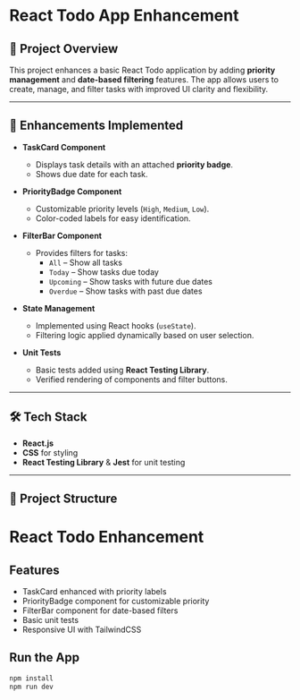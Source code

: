 # React Todo App Enhancement

## 📌 Project Overview
This project enhances a basic React Todo application by adding **priority management** and **date-based filtering** features. The app allows users to create, manage, and filter tasks with improved UI clarity and flexibility.

---

## 🚀 Enhancements Implemented
- **TaskCard Component**
  - Displays task details with an attached **priority badge**.
  - Shows due date for each task.

- **PriorityBadge Component**
  - Customizable priority levels (`High`, `Medium`, `Low`).
  - Color-coded labels for easy identification.

- **FilterBar Component**
  - Provides filters for tasks:  
    - `All` – Show all tasks  
    - `Today` – Show tasks due today  
    - `Upcoming` – Show tasks with future due dates  
    - `Overdue` – Show tasks with past due dates  

- **State Management**
  - Implemented using React hooks (`useState`).
  - Filtering logic applied dynamically based on user selection.

- **Unit Tests**
  - Basic tests added using **React Testing Library**.
  - Verified rendering of components and filter buttons.

---

## 🛠 Tech Stack
- **React.js**
- **CSS** for styling
- **React Testing Library** & **Jest** for unit testing

---

## 📂 Project Structure

# React Todo Enhancement

## Features
- TaskCard enhanced with priority labels
- PriorityBadge component for customizable priority
- FilterBar component for date-based filters
- Basic unit tests
- Responsive UI with TailwindCSS

## Run the App
```bash
npm install
npm run dev

